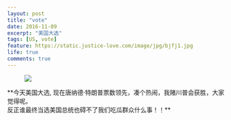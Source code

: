```yaml
---
layout: post
title: "vote"
date: 2016-11-09
excerpt: "美国大选"
tags: [US, vote]
feature: https://static.justice-love.com/image/jpg/bjfj1.jpg
life: true
comments: true
---
```

<figure>
	<a href="{{ site.url }}/assets/img/vote.png"><img src="{{ site.url }}/assets/img/vote.png"></a>
</figure>
**今天美国大选, 现在唐纳德·特朗普票数领先，凑个热闹，我赌川普会获胜，大家觉得呢。
<br/>反正谁最终当选美国总统也碍不了我们吃瓜群众什么事！！**
